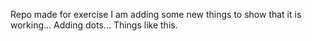 Repo made for exercise
I am adding some new things
to show that it is working...
Adding dots...
Things like this.
